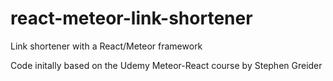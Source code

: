 # react-meteor-link-shortener
Link shortener with a React/Meteor framework

Code initally based on the Udemy Meteor-React course by Stephen Greider  
